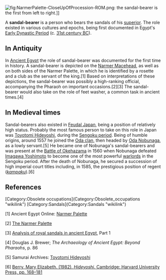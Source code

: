 ![](NarmerPalette-CloseUpOfProcession-ROM.png "fig:NarmerPalette-CloseUpOfProcession-ROM.png"):
the sandal-bearer is the first from left to right.\]\]

A **sandal-bearer** is a person who bears the sandals of his
[superior](superior_(hierarchy) "wikilink"). The role existed in various
cultures and epochs, being first documented in Egypt's [Early Dynastic
Period](Early_Dynastic_Period_of_Egypt "wikilink") (c. [31st century
BC](31st_century_BC "wikilink")).

## In Antiquity

In [Ancient Egypt](Ancient_Egypt "wikilink") the role of sandal-bearer
was documented for the first time in history. A sandal-bearer is
depicted on the [Narmer Macehead](Narmer_Macehead "wikilink"), as well
as on both sides of the Narmer Palette, in which he is identified by a
rosette and a club as the servant of the king.[1] Based on
interpretations of these depictions, the sandal-bearer was possibly a
high-ranking official, accompanying the Pharaoh on important
occasions.[2][3] The sandal-bearer would also take on the role of feet
washer, a common task in ancient times.[4]

## In Medieval times

Sandal-bearers also existed in [Feudal Japan](Feudal_Japan "wikilink"),
being a position of relatively high status. Probably the most famous
person to take on this role in Japan was [Toyotomi
Hideyoshi](Toyotomi_Hideyoshi "wikilink"), during the [Sengoku
period](Sengoku_period "wikilink"). Being of humble origins, around 1557
he joined the [Oda clan](Oda_clan "wikilink"), then headed by [Oda
Nobunaga](Oda_Nobunaga "wikilink"), as a lowly servant.[5] He became one
of Nobunaga's sandal-bearers and was present at the [Battle of
Okehazama](Battle_of_Okehazama "wikilink") in 1560 when Nobunaga
defeated [Imagawa Yoshimoto](Imagawa_Yoshimoto "wikilink") to become one
of the most powerful [warlords](warlord "wikilink") in the Sengoku
period. After the death of Nobunaga, he secured a succession of high
imperial court titles including, in 1585, the prestigious position of
regent (*[kampaku](kampaku "wikilink")*).[6]

## References

<references />
[Category:Obsolete
occupations](Category:Obsolete_occupations "wikilink")
[Category:Sandals](Category:Sandals "wikilink")

[1] Ancient Egypt Online: [Narmer
Palette](http://www.ancientegyptonline.co.uk/Narmerpalette.html)

[2] [The Narmer Palette](http://www.ancient-egypt.org/index.html)

[3] [Analysis of royal sandals in ancient
Egypt](http://www.artofcounting.com/2010/07/14/analysis-of-royal-sandals-in-ancient-egypt-part-1/),
Part 1

[4] Douglas J. Brewer; *The Archaeology of Ancient Egypt: Beyond
Pharaohs*, p. 86

[5] Samurai Archives: [Toyotomi
Hideyoshi](http://www.samurai-archives.com/hideyoshi.html)

[6] [Berry, Mary Elizabeth. (1982). *Hideyoshi.* Cambridge: Harvard
University Press, pp.
168–181](https://books.google.com/books?id=HQTbDphPKmoC&pg=PA168#v=onepage&q=&f=false)
